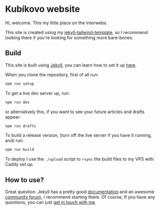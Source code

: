 # Kubíkovo website

Hi, welcome. This my little place on the interwebs.

This site is created using my [jekyll-tailwind-template](https://github.com/chamik/jekyll-tailwind-template), so I recommend looking there if you're looking for something more bare-bones.

## Build

This site is built using [Jekyll](https://jekyllrb.com/), you can learn how to set it up [here](https://jekyllrb.com/docs/installation/).

When you clone the repository, first of all run:
```sh
npm run setup
```

To get a live dev server up, run:
```sh
npm run dev
```
or alternatively this, if you want to see your future articles and drafts appear:
```sh
npm run drafts
```

To build a release version, (turn off the live server if you have it running, and) run:
```sh
npm run build
```

To deploy I use the `./upload` script to `rsync` the build files to my VPS with Caddy set up.

## How to use?

Great question. Jekyll has a pretty good [documentation](https://jekyllrb.com/docs/) and an awesome [community forum](https://talk.jekyllrb.com/), I recommend starting there. Of course, If you have any questions, you can just [get in touch with me](https://chamik.eu/contact/).
